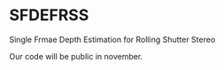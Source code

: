 # SFDEFRSS
Single Frmae Depth Estimation for Rolling Shutter Stereo

Our code will be public in november.
